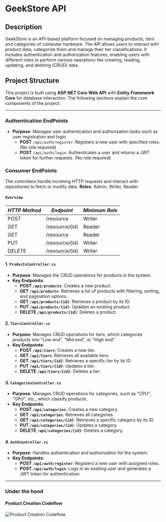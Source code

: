 # GeekStore API

## Description
GeekStore is an API-based platform focused on managing products, tiers and categories of computer hardware. The API allows users to interact with product data, categorize them and manage their tier classifications. It includes authentication and authorization features, enabling users with different roles to perform various operations like creating, reading, updating, and deleting (CRUD) data.

## Project Structure

This project is built using **ASP.NET Core Web API** with **Entity Framework Core** for database interaction. The following sections explain the core components of the project:

---

### **Authentication EndPoints**

- **Purpose**: Manages user authentication and authorization tasks such as user registration and login.
	- **POST** `/api/auth/register`: Registers a new user with specified roles. (No role required)
	- **POST** `/api/auth/login`: Authenticates a user and returns a JWT token for further requests. (No role required)


### **Consumer EndPoints**

The controllers handle incoming HTTP requests and interact with repositories to fetch or modify data.
**Roles**: Admin, Writer, Reader
#### `Overview`
| *HTTP Method* | *Endpoint*         | *Minimum Role* |
|-------------|------------------|---------------|
| POST        | /resource        | Writer        |
| GET         | /resource/{id}   | Reader        |
| GET         | /resource        | Reader        |
| PUT         | /resource/{id}   | Writer        |
| DELETE      | /resource/{id}   | Writer        |

#### 1. `ProductsController.cs`
- **Purpose**: Manages the CRUD operations for products in the system.
- **Key Endpoints**:
  - **POST `/api/products`**: Creates a new product.
  - **GET `/api/products`**: Retrieves a list of products with filtering, sorting, and pagination options.
  - **GET `/api/products/{id}`**: Retrieves a product by its ID.
  - **PUT `/api/products/{id}`**: Updates an existing product.
  - **DELETE `/api/products/{id}`**: Deletes a product.

#### 2. `TiersController.cs`
- **Purpose**: Manages CRUD operations for tiers, which categorize products into "Low end", "Mid end", or "High end".
- **Key Endpoints**:
  - **POST `/api/tiers`**: Creates a new tier.
  - **GET `/api/tiers`**: Retrieves all available tiers.
  - **GET `/api/tiers/{id}`**: Retrieves a specific tier by its ID.
  - **PUT `/api/tiers/{id}`**: Updates a tier.
  - **DELETE `/api/tiers/{id}`**: Deletes a tier.

#### 3. `CategoriesController.cs`
- **Purpose**: Manages CRUD operations for categories, such as "CPU", "GPU", etc., which classify products.
- **Key Endpoints**:
  - **POST `/api/categories`**: Creates a new category.
  - **GET `/api/categories`**: Retrieves all categories.
  - **GET `/api/categories/{id}`**: Retrieves a specific category by its ID.
  - **PUT `/api/categories/{id}`**: Updates a category.
  - **DELETE `/api/categories/{id}`**: Deletes a category.

#### 4. `AuthController.cs`
- **Purpose**: Handles authentication and authorization for the system.
- **Key Endpoints**:
  - **POST `/api/auth/register`**: Registers a new user with assigned roles.
  - **POST `/api/auth/login`**: Logs in an existing user and generates a JWT token for authentication.

---
### Under the hood 
#### Product Creation Codeflow
![Product Creation Codeflow](./Assets/Architecture/ProductCreationCodeflow.gif)